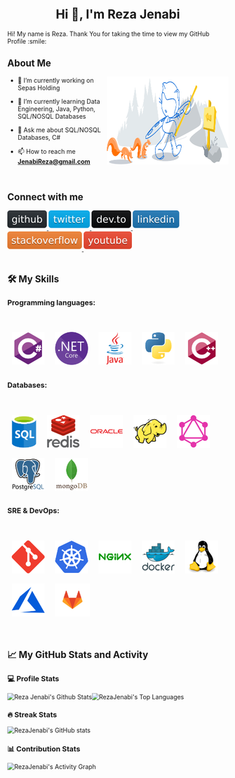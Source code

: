 <h1 align="center">Hi 👋, I'm Reza Jenabi</h1>
<p align='center'></p>



<div size='20px'> Hi! My name is Reza. Thank You for taking the time to view my GitHub Profile :smile: 
</div>

<h2> About Me </h2>

<dev style="display:block;">
<img width="55%" height="200px" align="right" style="display: block;" alt="Github" src="Images/git-header.svg" />

- 🔭 I’m currently working on  Sepas Holding
  
- 🌱 I’m currently learning Data Engineering, Java, Python, SQL/NOSQL Databases
  
- 💬 Ask me about SQL/NOSQL Databases, C#
  
- 📫 How to reach me **JenabiReza@gmail.com**
</dev>

&emsp; 


<div style="display:block">
 

## Connect with me  
<div>
<a href="https://github.com/RezaJenabi" target="_blank">
<img src=Images/github-%2324292e.svg?&style=for-the-badge&logo=github&logoColor=white alt=github style="margin-bottom: 5px;" />
</a>
<a href="https://twitter.com/Reza_Jenabi" target="_blank">
<img src=Images/twitter-%2300acee.svg?&style=for-the-badge&logo=twitter&logoColor=white alt=twitter style="margin-bottom: 5px;" />
</a>
<a href="https://dev.to/RezaJenabi" target="_blank">
<img src=Images/dev.to-%2308090A.svg?&style=for-the-badge&logo=dev.to&logoColor=white alt=devto style="margin-bottom: 5px;" />
</a>
<a href="https://linkedin.com/in/RezaJenabi" target="_blank">
<img src=Images/linkedin-%231E77B5.svg?&style=for-the-badge&logo=linkedin&logoColor=white alt=linkedin style="margin-bottom: 5px;" />
</a>
<a href="https://stackoverflow.com/users/9549856" target="_blank">
<img src=Images/stackoverflow-%23F28032.svg?&style=for-the-badge&logo=stackoverflow&logoColor=white alt=stackoverflow style="margin-bottom: 5px;" />
</a>
<a href="https://www.youtube.com/@rezajenabi" target="_blank">
<img src=Images/youtube-%23EE4831.svg?&style=for-the-badge&logo=youtube&logoColor=white alt=youtube style="margin-bottom: 5px;" />
</a>  
</div>  
  

<br/>  

## 🛠️ My Skills
### Programming languages:
&emsp;
<div>  
<a href="https://docs.microsoft.com/en-us/dotnet/csharp/" target="_blank"><img style="margin: 10px" src="Images/csharp-original.svg" alt="C#" height="75" /></a>  
<a href="https://dotnet.microsoft.com/download" target="_blank"><img style="margin: 10px" src="Images/dotnetcore.png" alt=".Net Core" height="75" /></a>  
<a href="https://www.java.com/" target="_blank"><img style="margin: 10px" src="Images/java-original-wordmark.svg" alt="Java" height="75" /></a>  
<a href="https://www.python.org/" target="_blank"><img style="margin: 10px" src="Images/python-original.svg" alt="Python" height="75" /></a>  
<a href="https://www.cplusplus.com/" target="_blank"><img style="margin: 10px" src="Images/cplusplus-original.svg" alt="C++" height="75" /></a>  
</div>


### Databases:
&emsp;
<div>  
<a href="~" target="_blank"><img style="margin: 10px" src="Images/microsoft-sql-server.png" alt="sql server" height="75" /></a>  
<a href="https://redis.io/" target="_blank"><img style="margin: 10px" src="Images/redis-original-wordmark.svg" alt="Redis" height="75" /></a>  
<a href="https://www.oracle.com/in/index.html" target="_blank"><img style="margin: 10px" src="Images/oracle-original.svg" alt="Oracle" height="75" /></a>  
<a href="https://hadoop.apache.org/" target="_blank"><img style="margin: 10px" src="Images/apache_hadoop-icon.svg" alt="Hadoop" height="75" /></a>  
<a href="https://graphql.org/" target="_blank"><img style="margin: 10px" src="Images/graphql.png" alt="GraphQL" height="75" /></a>  
<a href="https://www.postgresql.org/" target="_blank"><img style="margin: 10px" src="Images/postgresql-original-wordmark.svg" alt="PostgreSQL" height="75" /></a>  
<a href="https://www.mongodb.com/" target="_blank"><img style="margin: 10px" src="Images/mongodb-original-wordmark.svg" alt="MongoDB" height="75" /></a>  
</div>

### SRE & DevOps:
&emsp;
<div>  
<a href="https://github.com/" target="_blank"><img style="margin: 10px" src="Images/git-scm-icon.svg" alt="Git" height="75" /></a>  
<a href="https://kubernetes.io/" target="_blank"><img style="margin: 10px" src="Images/kubernetes-icon.svg" alt="Kubernetes" height="75" /></a>  
<a href="https://www.nginx.com/" target="_blank"><img style="margin: 10px" src="Images/nginx-original.svg" alt="Nginx" height="75" /></a>  
<a href="https://www.docker.com/" target="_blank"><img style="margin: 10px" src="Images/docker-original-wordmark.svg" alt="Docker" height="75" /></a>  
<a href="https://www.linux.org/" target="_blank"><img style="margin: 10px" src="Images/linux-original.svg" alt="Linux" height="75" /></a>  
<a href="https://azure.microsoft.com/en-in/" target="_blank"><img style="margin: 10px" src="Images/microsoft_azure-icon.svg" alt="Azure" height="75" /></a>  
<a href="https://about.gitlab.com/" target="_blank"><img style="margin: 10px" src="Images/gitlab.svg" alt="GitLab" height="75" /></a>  
</div>


&emsp;

## 📈 My GitHub Stats and Activity

### 💻 Profile Stats

<img alt="Reza Jenabi's Github Stats" src="https://github-readme-stats.vercel.app/api/?username=RezaJenabi&show_icons=true&include_all_commits=true&count_private=true&theme=react&hide_border=true&bg_color=1F222E&title_color=F85D7F&icon_color=F8D866" height="192px"/><img alt="RezaJenabi's Top Languages" src="https://github-readme-stats.vercel.app/api/top-langs/?username=RezaJenabi&langs_count=8&layout=compact&theme=react&hide_border=true&bg_color=1F222E&title_color=F85D7F&icon_color=F8D866" height="192px"/>




### 🔥 Streak Stats

![RezaJenabi's GitHub stats](https://github-readme-streak-stats.herokuapp.com/?user=RezaJenabi&theme=tokyonight)

### 📊 Contribution Stats

<img alt="RezaJenabi's Activity Graph" src="https://github-readme-activity-graph.cyclic.app/graph/?username=RezaJenabi&bg_color=1F222E&color=F8D866&line=F85D7F&point=FFFFFF&hide_border=true" />



